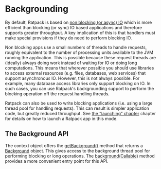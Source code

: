 # Backgrounding

By default, Ratpack is based on [non blocking (or async) IO](http://en.wikipedia.org/wiki/Asynchronous_I/O) which is more efficient than blocking (or sync) IO based
applications and therefore supports greater throughput.
A key implication of this is that handlers must make special provisions if they do need to perform blocking IO.

Non blocking apps use a small numbers of threads to handle requests, roughly equivalent to the number of processing units available to the JVM running the application.
This is possible because these request threads are (ideally) always doing work instead of waiting for IO or doing long computations.
This means that wherever possible you should use libraries to access external resources (e.g. files, databases, web services) that support asynchronous IO.
However, this is not always possible.
For example, many database access libraries only support blocking on IO.
In such cases, you can use Ratpack's backgrounding support to perform the blocking operation off the request handling threads.

Ratpack can also be used to write blocking applications (i.e. using a large thread pool for handling requests).
This can result is simpler application code, but greatly reduced throughput.
See [the “launching” chapter](launching.html) chapter for details on how to launch a Ratpack app in this mode.

## The Background API

The context object offers the [getBackground()](api/ratpack/handling/MinimalContext.html#getBackground\(\)) method that returns a [Background](api/ratpack/handling/Background.html) object.
This gives access to the background thread pool for performing blocking or long operations.
The [background(Callable)](api/ratpack/handling/MinimalContext.html#background\(java.util.concurrent.Callable\)) method provides a more convenient entry point for this API.